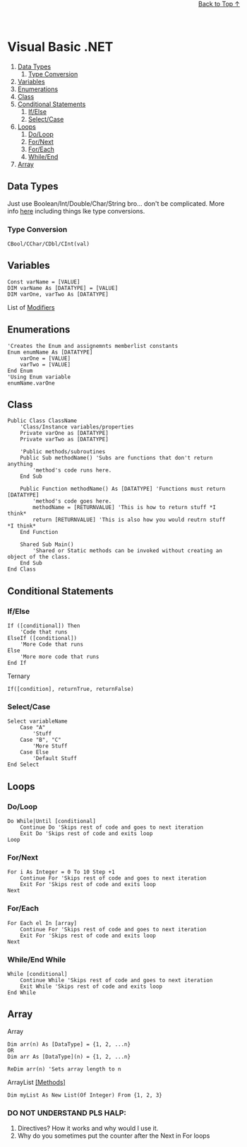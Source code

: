 
<a id="toc"></a>
# Visual Basic .NET
<div style="position:fixed;top:0;width:100%;text-align:center;z-index:1">
    <a href="#toc" style="position:relative;z-index:1">Back to Top ↑</a>
</div>

1. [Data Types](#data-types)
    1. [Type Conversion](#dt-type-conversion)
2. [Variables](#variables)
3. [Enumerations](#enumerations)    
4. [Class](#class)
5. [Conditional Statements](#conditional)
    1. [If/Else](#c-if)
    2. [Select/Case](#c-select)
6. [Loops](#loops)
    1. [Do/Loop](#l-do)
    2. [For/Next](#l-for-next)
    3. [For/Each](#l-for-each)
    4. [While/End](#l-while-end)
7. [Array](#array)


<a id="data-types"></a>
## Data Types
Just use Boolean/Int/Double/Char/String bro... don't be complicated.
More info [here](https://www.tutorialspoint.com/vb.net/vb.net_data_types.htm) including things lke type conversions.

<a id="dt-type-conversion"></a>
### Type Conversion
`CBool/CChar/CDbl/CInt(val)`

<a id="variables"></a>
## Variables
```vbnet
Const varName = [VALUE]
DIM varName As [DATATYPE] = [VALUE]
DIM varOne, varTwo As [DATATYPE]
```
List of [Modifiers](https://www.tutorialspoint.com/vb.net/vb.net_modifiers.htm)

<a id="enumerations"></a>
## Enumerations
```vbnet
'Creates the Enum and assignemnts memberlist constants
Enum enumName As [DATATYPE]
    varOne = [VALUE]
    varTwo = [VALUE]
End Enum
'Using Enum variable
enumName.varOne
```
<a id="class"></a>
## Class
```vbnet
Public Class ClassName
    'Class/Instance variables/properties
    Private varOne as [DATATYPE]
    Private varTwo as [DATATYPE]

    'Public methods/subroutines
    Public Sub methodName() 'Subs are functions that don't return anything
        'method's code runs here.
    End Sub

    Public Function methodName() As [DATATYPE] 'Functions must return [DATATYPE]
        'method's code goes here.        
        methodName = [RETURNVALUE] 'This is how to return stuff *I think*
        return [RETURNVALUE] 'This is also how you would reutrn stuff *I think*
    End Function

    Shared Sub Main()
        'Shared or Static methods can be invoked without creating an object of the class.
    End Sub
End Class
```

<a id="conditional"></a>
## Conditional Statements

<a id="c-if"></a>
### If/Else
```vbnet
If ([conditional]) Then
    'Code that runs
ElseIf ([conditional])
    'More Code that runs
Else
    'More more code that runs
End If
```
Ternary
```vbnet
If([condition], returnTrue, returnFalse)
```
<a id="c-select"></a>
### Select/Case
```vbnet
Select variableName
    Case "A"
        'Stuff
    Case "B", "C"
        'More Stuff
    Case Else
        'Default Stuff
End Select
```

<a id="loops"></a>
## Loops

<a id="l-do"></a>
### Do/Loop
```vbnet
Do While|Until [conditional]    
    Continue Do 'Skips rest of code and goes to next iteration
    Exit Do 'Skips rest of code and exits loop
Loop
```

<a id="l-for-next"></a>
### For/Next
```vbnet
For i As Integer = 0 To 10 Step +1
    Continue For 'Skips rest of code and goes to next iteration
    Exit For 'Skips rest of code and exits loop
Next
```

<a id="l-for-each"></a>
### For/Each
```vbnet
For Each el In [array]
    Continue For 'Skips rest of code and goes to next iteration
    Exit For 'Skips rest of code and exits loop
Next
```

<a id="l-while-end"></a>
### While/End While
```vbnet
While [conditional]
    Continue While 'Skips rest of code and goes to next iteration
    Exit While 'Skips rest of code and exits loop
End While
```

## Array
Array
```vbnet
Dim arr(n) As [DataType] = {1, 2, ...n}
OR
Dim arr As [DataType](n) = {1, 2, ...n}

ReDim arr(n) 'Sets array length to n
```
ArrayList [[Methods]](https://www.tutorialspoint.com/vb.net/vb.net_arraylist.htm)
```vbnet
Dim myList As New List(Of Integer) From {1, 2, 3}
```


### DO NOT UNDERSTAND PLS HALP:
1. Directives? How it works and why would I use it.
2. Why do you sometimes put the counter after the Next in For loops